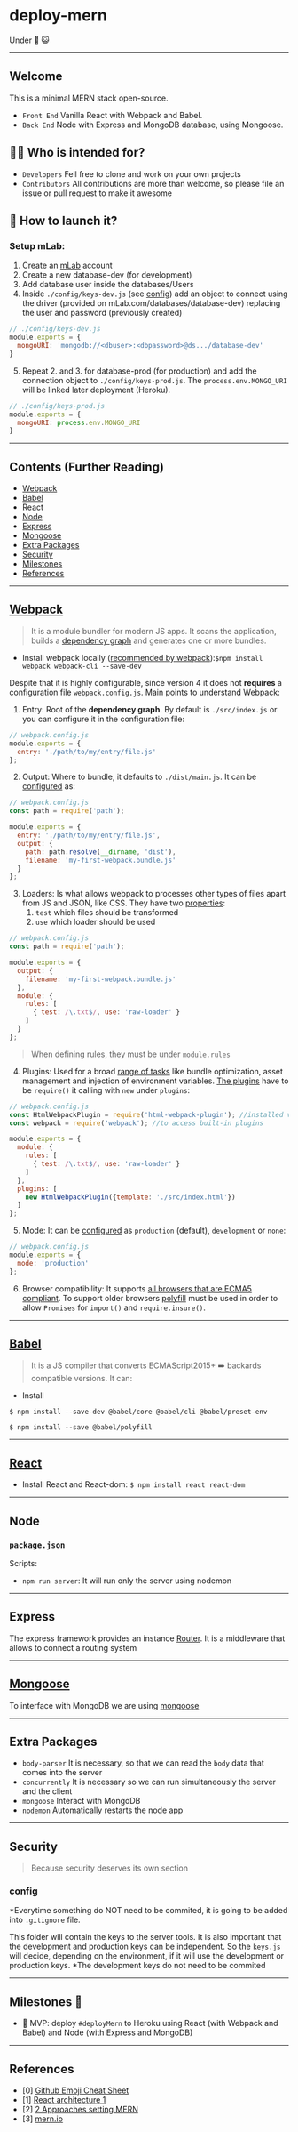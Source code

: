 # deploy-mern

Under :construction: :smiley_cat:

--------------------------------
## Welcome

This is a minimal MERN stack open-source.

- `Front End` Vanilla React with Webpack and Babel.
- `Back End` Node with Express and MongoDB database, using Mongoose.

## :man_shrugging: Who is intended for?
- `Developers` Fell free to clone and work on your own projects
- `Contributors` All contributions are more than welcome, so please file an issue or pull request to make it awesome

## :rocket: How to launch it?
### Setup mLab:
1. Create an [mLab](https://www.mlab.com/home) account
2. Create a new database-dev (for development)
3. Add database user inside the databases/Users
4. Inside `./config/keys-dev.js` (see [config](#config)) add an object to connect using the driver (provided on mLab.com/databases/database-dev) replacing the user and password (previously created)
```javascript
// ./config/keys-dev.js
module.exports = {
  mongoURI: 'mongodb://<dbuser>:<dbpassword>@ds.../database-dev'
}
```
5. Repeat 2. and 3. for database-prod (for production) and add the connection object to `./config/keys-prod.js`. The `process.env.MONGO_URI` will be linked later deployment (Heroku).
```javascript
// ./config/keys-prod.js
module.exports = {
  mongoURI: process.env.MONGO_URI
}
```

--------------------------------
## Contents (Further Reading)
- [Webpack](#Webpack)
- [Babel](#Babel)
- [React](#React)
- [Node](#Node)
- [Express](#Express)
- [Mongoose](#Mongoose)
- [Extra Packages](#Extra-Packages)
- [Security](#Security)
- [Milestones](#Milestones)
- [References](#References)

--------------------------------
## [Webpack](https://webpack.js.org/guides/getting-started/)
> It is a module bundler for modern JS apps. It scans the application, builds a [dependency graph](https://webpack.js.org/concepts/dependency-graph/) and generates one or more bundles.
- Install webpack locally ([recommended by webpack](https://webpack.js.org/guides/installation/)):`$npm install webpack webpack-cli --save-dev`

Despite that it is highly configurable, since version 4 it does not **requires** a configuration file `webpack.config.js`. Main points to understand Webpack:
1. Entry: Root of the **dependency graph**. By default is `./src/index.js` or you can configure it in the configuration file:
```javascript
// webpack.config.js
module.exports = {
  entry: './path/to/my/entry/file.js'
};
```
2. Output: Where to bundle, it defaults to `./dist/main.js`. It can be [configured](https://webpack.js.org/configuration/output) as:
```javascript
// webpack.config.js
const path = require('path');

module.exports = {
  entry: './path/to/my/entry/file.js',
  output: {
    path: path.resolve(__dirname, 'dist'),
    filename: 'my-first-webpack.bundle.js'
  }
};
```
3. Loaders: Is what allows webpack to processes other types of files apart from JS and JSON, like CSS. They have two [properties](https://webpack.js.org/concepts/loaders):
	1. `test` which files should be transformed
	2. `use` which loader should be used
```javascript
// webpack.config.js
const path = require('path');

module.exports = {
  output: {
    filename: 'my-first-webpack.bundle.js'
  },
  module: {
    rules: [
      { test: /\.txt$/, use: 'raw-loader' }
    ]
  }
};
```
> When defining rules, they must be under `module.rules`
4. Plugins: Used for a broad [range of tasks](https://webpack.js.org/api/plugins) like bundle optimization, asset management and injection of environment variables. [The plugins](https://webpack.js.org/plugins) have to be `require()` it calling with `new` under `plugins`:
```javascript
// webpack.config.js
const HtmlWebpackPlugin = require('html-webpack-plugin'); //installed via npm
const webpack = require('webpack'); //to access built-in plugins

module.exports = {
  module: {
    rules: [
      { test: /\.txt$/, use: 'raw-loader' }
    ]
  },
  plugins: [
    new HtmlWebpackPlugin({template: './src/index.html'})
  ]
};
```
5. Mode: It can be [configured](https://webpack.js.org/concepts/mode) as `production` (default), `development` or `none`:
```javascript
// webpack.config.js
module.exports = {
  mode: 'production'
};
```
6. Browser compatibility: It supports [all browsers that are ECMA5 compliant](https://kangax.github.io/compat-table/es5/). To support older browsers [polyfill](https://webpack.js.org/guides/shimming/) must be used in order to allow `Promises` for `import()` and `require.insure()`.
--------------------------------
## [Babel](https://babeljs.io/docs/en/index.html)

> It is a JS compiler that converts ECMAScript2015+ ➡️ backards compatible versions. It can:

- Install 
```
$ npm install --save-dev @babel/core @babel/cli @babel/preset-env

$ npm install --save @babel/polyfill
```

--------------------------------
## [React]()

- Install React and React-dom: `$ npm install react react-dom`

--------------------------------
## Node
### `package.json`
Scripts:
- `npm run server`: It will run only the server using nodemon

--------------------------------
## Express
The express framework provides an instance [Router](http://expressjs.com/en/guide/routing.html). It is a middleware that allows to connect a routing system

--------------------------------
## [Mongoose](https://mongoosejs.com/)
To interface with MongoDB we are using [mongoose](https://mongoosejs.com/)

--------------------------------
## Extra Packages
- `body-parser` It is necessary, so that we can read the `body` data that comes into the server
- `concurrently` It is necessary so we can run simultaneously the server and the client
- `mongoose` Interact with MongoDB
- `nodemon` Automatically restarts the node app

--------------------------------
## Security
> Because security deserves its own section

### config
*Everytime something do NOT need to be commited, it is going to be added into `.gitignore` file.

This folder will contain the keys to the server tools.
It is also important that the development and production keys can be independent. So the `keys.js` will decide, depending on the environment, if it will use the development or production keys. *The development keys do not need to be commited

--------------------------------
## Milestones  :triangular_flag_on_post:
- :construction: MVP: deploy `#deployMern` to Heroku using React (with Webpack and Babel) and Node (with Express and MongoDB)


--------------------------------
## References
- [0] [Github Emoji Cheat Sheet](https://www.webfx.com/tools/emoji-cheat-sheet/)
- [1] [React architecture 1](https://daveceddia.com/react-project-structure/)
- [2] [2 Approaches setting MERN](https://developer.okta.com/blog/2018/01/11/two-approaches-to-setting-up-a-mern-stack-app)
- [3] [mern.io](http://mern.io/)